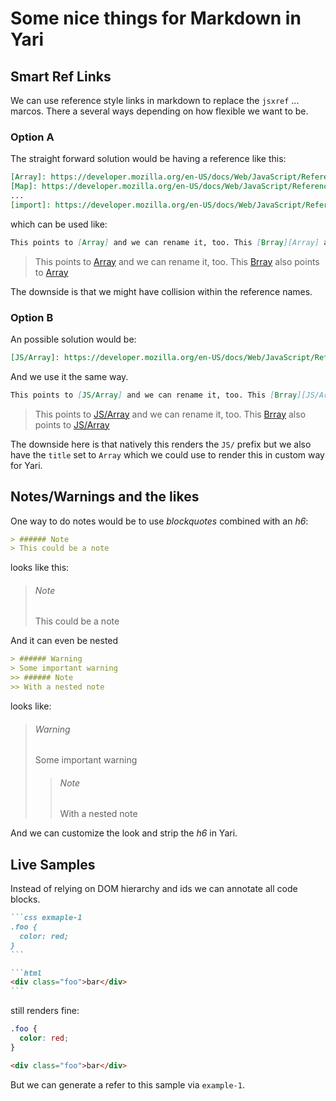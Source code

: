 # Some nice things for Markdown in Yari

## Smart Ref Links

We can use reference style links in markdown to replace the `jsxref` ... marcos.
There a several ways depending on how flexible we want to be.

### Option A

The straight forward solution would be having a reference like this:

```md
[Array]: https://developer.mozilla.org/en-US/docs/Web/JavaScript/Reference/ Global_Objects/Array (Array)
[Map]: https://developer.mozilla.org/en-US/docs/Web/JavaScript/Reference/Global_Objects/Map (Map)
...
[import]: https://developer.mozilla.org/en-US/docs/Web/JavaScript/Reference/Statements/import (import)
```

which can be used like:

```md
This points to [Array] and we can rename it, too. This [Brray][Array] also points to [Array]
```

> This points to [Array] and we can rename it, too. This [Brray][Array] also points to [Array]

The downside is that we might have collision within the reference names.

### Option B

An possible solution would be:

```md
[JS/Array]: https://developer.mozilla.org/en-US/docs/Web/JavaScript/Reference/Global_Objects/Array (Array)
```

And we use it the same way.

```md
This points to [JS/Array] and we can rename it, too. This [Brray][JS/Array] also points to [JS/Array]
```

> This points to [JS/Array] and we can rename it, too. This [Brray][JS/Array] also points to [JS/Array]

The downside here is that natively this renders the `JS/` prefix but we also have the `title` set to `Array` which we could use to render this in custom way for Yari.

[Array]: https://developer.mozilla.org/en-US/docs/Web/JavaScript/Reference/Global_Objects/Array (Array)
[Map]: https://developer.mozilla.org/en-US/docs/Web/JavaScript/Reference/Global_Objects/Map (Map)
[import]: https://developer.mozilla.org/en-US/docs/Web/JavaScript/Reference/Statements/import (import)
[JS/Array]: https://developer.mozilla.org/en-US/docs/Web/JavaScript/Reference/Global_Objects/Array (Array)

## Notes/Warnings and the likes

One way to do notes would be to use *blockquotes* combined with an *h6*:

```md
> ###### Note
> This could be a note
```

looks like this:

> ###### Note
> This could be a note

And it can even be nested


```md
> ###### Warning
> Some important warning
>> ###### Note
>> With a nested note
```

looks like:

> ###### Warning
> Some important warning
>> ###### Note
>> With a nested note

And we can customize the look and strip the *h6* in Yari.

## Live Samples

Instead of relying on DOM hierarchy and ids we can annotate all code blocks.

````md
```css exmaple-1
.foo {
  color: red;
}
```

```html
<div class="foo">bar</div>
```
````
still renders fine:

```css exmaple-1
.foo {
  color: red;
}
```
```html
<div class="foo">bar</div>
```

But we can generate a refer to this sample via `example-1`.
